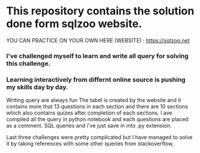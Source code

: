 # This repository contains the solution done form sqlzoo website.
YOU CAN PRACTICE ON YOUR OWN HERE (WEBSITE) : https://sqlzoo.net 
### I've challenged myself to learn and write all query for solving this challenge.
### Learning interactively from differnt online source is pushing my skills day by day.
Writing query are always fun
The tabel is created by the website and it contains more that 13 questions in each section and there are 10 sections which also contains quizes after completion of each sections. I ave compiled all the query in python notebook and each questions are placed as a comment. SQL queries and i've just save in into .py extension.

Last three challenges were pretty complicated but I have managed to solve it by taking references with some other queries from stackoverflow,
